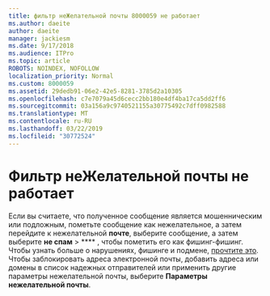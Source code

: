 ```yaml
---
title: фильтр неЖелательной почты 8000059 не работает
ms.author: daeite
author: daeite
manager: jackiesm
ms.date: 9/17/2018
ms.audience: ITPro
ms.topic: article
ROBOTS: NOINDEX, NOFOLLOW
localization_priority: Normal
ms.custom: 8000059
ms.assetid: 29dedb91-06e2-42e5-8281-3785d2a10305
ms.openlocfilehash: c7e7079a45d6cecc2bb180e4df4ba17ca5dd2ff6
ms.sourcegitcommit: 03a156a9c9740521155a30775492c7dff0982588
ms.translationtype: MT
ms.contentlocale: ru-RU
ms.lasthandoff: 03/22/2019
ms.locfileid: "30772524"
---
```

# <a name="spam-filter-not-working"></a>Фильтр неЖелательной почты не работает

Если вы считаете, что полученное сообщение является мошенническим или подложным, пометьте сообщение как нежелательное, а затем перейдите к нежелательной **почте**, выберите сообщение, а затем выберите **не спам** \> **** , чтобы пометить его как фишинг-фишинг. Чтобы узнать больше о нарушениях, фишинге и подмене, [прочтите это](https://support.office.com/article/0d882ea5-eedc-4bed-aebc-079ffa1105a3). Чтобы заблокировать адреса электронной почты, добавить адреса или домены в список надежных отправителей или применить другие параметры нежелательной почты, выберите **Параметры нежелательной почты**. 
  

